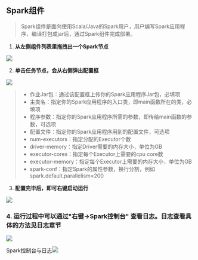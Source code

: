 

## Spark组件

> Spark组件是面向使用Scala/Java的Spark用户，用户编写Spark应用程序，编译打包成jar后，通过Spark组件完成部署。

1.  **从左侧组件列表里拖拽出一个Spark节点**


  ![](manual\Spark.png) 

2. **单击任务节点，会从右侧弹出配置框**


  <img src="manual/1500887603957.png"/>   


> * 作业Jar包：通过该配置框上传你的Spark应用程序Jar包，必填项
> * 主类名：指定你的Spark应用程序的入口类，即main函数所在的类，必填项
> * 程序参数：指定你的Spark应用程序所需的参数，即传给main函数的参数，可选项
> * 配置文件：指定你的Spark应用程序用到的配置文件，可选项
> * num-executors：指定分配的Executor个数
> * driver-memory：指定Driver需要的内存大小，单位为GB
> * executor-cores：指定每个Executor上需要的cpu core数
> * executor-memory：指定每个Executor上需要的内存大小，单位为GB
> * spark-conf：指定Spark的属性参数，换行分割，例如 spark.default.parallelism=200

3. **配置完毕后，即可右键启动运行**


  <img src="./manual/1500896083432.png"/>   


### 4. **运行过程中可以通过"右键->Spark控制台" 查看日志。日志查看具体的方法见日志章节**


  <img src="./manual/1500896267235.png"/>   


   Spark控制台与日志![](manual\sparkcontrol.png)


